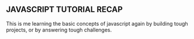## JAVASCRIPT TUTORIAL RECAP
This is me learning the basic concepts of javascript again by building tough projects, or by answering tough challenges.